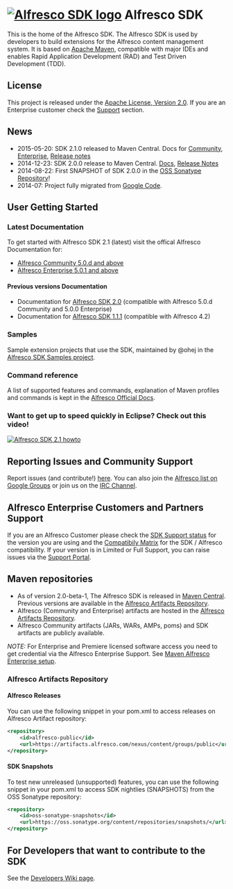 # [![Alfresco SDK logo](https://github.com/Alfresco/alfresco-sdk/raw/master/src/site/resources/img/alfresco-maven-logo.jpg)](#features) Alfresco SDK

This is the home of the Alfresco SDK. The Alfresco SDK is used by developers to build extensions for the Alfresco content management system. It is based on [Apache Maven](http://maven.apache.org/), compatible with major IDEs and enables Rapid Application Development (RAD) and Test Driven Development (TDD).

## License
This project is released under the [Apache License, Version 2.0](http://www.apache.org/licenses/LICENSE-2.0.html). If you are an Enterprise customer check the [Support](#alfresco-enterprise-customers-and-partners-support) section.

## News
- 2015-05-20: SDK 2.1.0 released to Maven Central. Docs for [Community](http://docs.alfresco.com/community/concepts/alfresco-sdk-intro.html), [Enterprise](http://docs.alfresco.com/5.0/concepts/alfresco-sdk-intro.html), [Release notes](https://artifacts.alfresco.com/nexus/content/repositories/alfresco-docs/alfresco-sdk-aggregator/latest/github-report.html)
- 2014-12-23: SDK 2.0.0 release to Maven Central. [Docs](http://docs.alfresco.com/sdk2.0/concepts/alfresco-sdk-intro.html), [Release Notes](https://artifacts.alfresco.com/nexus/content/repositories/alfresco-docs/alfresco-sdk-aggregator/archive/2.0.0/github-report.htm)  
- 2014-08-22: First SNAPSHOT of SDK 2.0.0 in the [OSS Sonatype Repository](https://oss.sonatype.org/content/repositories/snapshots/org/alfresco/maven/alfresco-sdk-parent/2.0.0-SNAPSHOT/)!
- 2014-07: Project fully migrated from [Google Code](https://code.google.com/p/maven-alfresco-archetypes).

## User Getting Started

### Latest Documentation
To get started with Alfresco SDK 2.1 (latest) visit the offical Alfresco Documentation for:

- [Alfresco Community 5.0.d and above](http://docs.alfresco.com/community/concepts/alfresco-sdk-intro.html)
- [Alfresco Enterprise 5.0.1 and above](http://docs.alfresco.com/5.0/concepts/alfresco-sdk-intro.html)

#### Previous versions Documentation
- Documentation for [Alfresco SDK 2.0](http://docs.alfresco.com/sdk2.0/concepts/alfresco-sdk-intro.html) (compatible with Alfresco 5.0.d Community and 5.0.0 Enterprise)
- Documentation for [Alfresco SDK 1.1.1](http://docs.alfresco.com/4.2/concepts/dev-extensions-maven-sdk-intro.html) (compatible with Alfresco 4.2)

### Samples 
Sample extension projects that use the SDK, maintained by @ohej in the [Alfresco SDK Samples project](https://github.com/Alfresco/alfresco-sdk-samples/).

### Command reference
A list of supported features and commands, explanation of Maven profiles and commands is kept in the [Alfresco Official Docs](http://docs.alfresco.com/5.0/concepts/alfresco-sdk-cmd-reference.html).

### Want to get up to speed quickly in Eclipse? Check out this video!

[![Alfresco SDK 2.1 howto](http://img.youtube.com/vi/utYZaVe9Nd0/0.jpg)](https://www.youtube.com/watch?v=utYZaVe9Nd0)

## Reporting Issues and Community Support
Report issues (and contribute!) [here](https://github.com/Alfresco/alfresco-sdk/issues?milestone=1&state=open). You can also join the [Alfresco list on Google Groups](https://groups.google.com/forum/#!forum/maven-alfresco) or join us on the [IRC Channel](http://chat.alfresco.com/). 

## Alfresco Enterprise Customers and Partners Support
If you are an Alfresco Customer please check the [SDK Support status](http://www.alfresco.com/services/subscription/technical-support/product-support-status) for the version you are using and the [Compatibily Matrix](http://docs.alfresco.com/community/concepts/alfresco-sdk-compatibility.html) for the SDK / Alfresco compatibility. If your version is in Limited or Full Support, you can raise issues via the [Support Portal](http://support.alfresco.com).

## Maven repositories
- As of version 2.0-beta-1, The Alfresco SDK is released in [Maven Central](http://search.maven.org/#search|ga|1|alfresco-sdk). Previous versions are available in the [Alfresco Artifacts Repository](https://artifacts.alfresco.com/).
- Alfresco (Community and Enterprise) artifacts are  hosted in the [Alfresco Artifacts Repository](https://artifacts.alfresco.com/).
- Alfresco Community artifacts (JARs, WARs, AMPs, poms) and SDK artifacts are publicly available.

*NOTE:* For Enterprise and Premiere licensed software access you need to get credential via the Alfresco Enterprise Support. See [Maven Alfresco Enterprise setup](http://docs.alfresco.com/5.0/concepts/alfresco-sdk-tutorials-alfresco-enterprise.html).

### Alfresco Artifacts Repository

#### Alfresco Releases
You can use the following snippet in your pom.xml to access releases on Alfresco Artifact repository:

```xml
<repository>
    <id>alfresco-public</id>
    <url>https://artifacts.alfresco.com/nexus/content/groups/public</url>
</repository>
```

#### SDK Snapshots
To test new unreleased (unsupported) features, you can use the following snippet in your pom.xml to access SDK nightlies (SNAPSHOTS) from the OSS Sonatype repository:

```xml
<repository>
    <id>oss-sonatype-snapshots</id>
    <url>https://oss.sonatype.org/content/repositories/snapshots/</url>
</repository>
```

## For Developers that want to contribute to the SDK
See the [Developers Wiki page](https://github.com/Alfresco/alfresco-sdk/wiki/Developer-Wiki).

